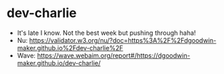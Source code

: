 # dev-charlie
- It's late I know. Not the best week but pushing through haha!
- Nu: https://validator.w3.org/nu/?doc=https%3A%2F%2Fdgoodwin-maker.github.io%2Fdev-charlie%2F
- Wave: https://wave.webaim.org/report#/https://dgoodwin-maker.github.io/dev-charlie/

